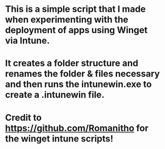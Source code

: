 # This is a simple script that I made when experimenting with the deployment of apps using Winget via Intune.
# It creates a folder structure and renames the folder & files necessary and then runs the intunewin.exe to create a .intunewin file.

# Credit to https://github.com/Romanitho for the winget intune scripts!
